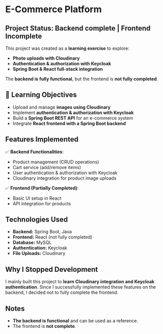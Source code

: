 # E-Commerce Platform 

##  Project Status: Backend complete | Frontend Incomplete  
This project was created as a **learning exercise** to explore:  
- **Photo uploads with Cloudinary**  
- **Authentication & authorization with Keycloak**  
- **Spring Boot & React full-stack integration**  

The **backend is fully functional**, but the frontend is **not fully completed**.  

## 🎯 Learning Objectives  
- Upload and manage **images using Cloudinary**  
- Implement **authentication & authorization with Keycloak**  
- Build a **Spring Boot REST API** for an e-commerce system  
- Integrate **React frontend with a Spring Boot backend**  

##  Features Implemented  
✅ **Backend Functionalities**:  
- Product management (CRUD operations)  
- Cart service (add/remove items)  
- User authentication & authorization with Keycloak  
- Cloudinary integration for product image uploads  

✅ **Frontend (Partially Completed)**:  
- Basic UI setup in React  
- API integration for products  

## Technologies Used  
- **Backend:** Spring Boot, Java  
- **Frontend:** React (not fully completed)  
- **Database:** MySQL  
- **Authentication:** Keycloak  
- **File Uploads:** Cloudinary  

## Why I Stopped Development  
I mainly built this project to **learn Cloudinary integration and Keycloak authentication**. Since I successfully implemented these features on the backend, I decided not to fully complete the frontend.  

## Notes  
- **The backend is functional** and can be used as a reference.  
- The frontend is **not complete**.  

 
